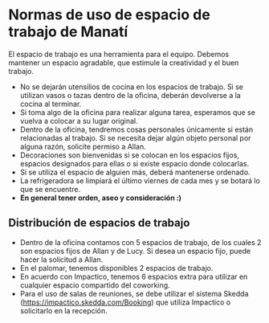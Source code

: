 # Normas de uso de espacio de trabajo de Manatí


El espacio de trabajo es una herramienta para el equipo. Debemos mantener un espacio agradable, que estimule la creatividad y el buen trabajo.

* No se dejarán utensilios de cocina en los espacios de trabajo. Si se utilizan vasos o tazas dentro de la oficina, deberán devolverse a la cocina al terminar.
* Si toma algo de la oficina para realizar alguna tarea, esperamos que se vuelva a colocar a su lugar original.
* Dentro de la oficina, tendremos cosas personales únicamente si están relacionadas al trabajo. Si se necesita dejar algún objeto personal por alguna razón, solicite permiso a Allan.
* Decoraciones son bienvenidas si se colocan en los espacios fijos, espacios designados para ellas o si existe espacio donde colocarlas.
* Si se utiliza el espacio de alguien más, deberá mantenerse ordenado.
* La refrigeradora se limpiará el último viernes de cada mes y se botará lo que se encuentre.
* **En general tener orden, aseo y consideración :)**


## Distribución de espacios de trabajo

* Dentro de la oficina contamos con 5 espacios de trabajo, de los cuales 2 son espacios fijos de Allan y de Lucy. Si desea un espacio fijo, puede hacer la solicitud a Allan.
* En el palomar, tenemos disponibles 2 espacios de trabajo.
* En acuerdo con Impactico, tenemos 6 espacios extra para utilizar en cualquier espacio compartido del coworking.
* Para el uso de salas de reuniones, se debe utilizar el sistema Skedda (https://impactico.skedda.com/Booking) que utiliza Impactico o solicitarlo en la recepción.
